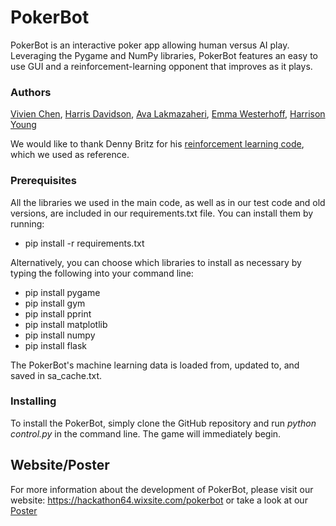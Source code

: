 # PokerBot

PokerBot is an interactive poker app allowing human versus AI play. Leveraging the Pygame and NumPy libraries, PokerBot features an easy to use GUI and a reinforcement-learning opponent that improves as it plays.

### Authors

[Vivien Chen](https://github.com/vivienyuwenchen), [Harris Davidson](https://github.com/hrrs), [Ava Lakmazaheri](https://github.com/alakmazaheri), [Emma Westerhoff](https://github.com/ewesterhoff), [Harrison Young](https://github.com/hthomas60)

We would like to thank Denny Britz for his [reinforcement learning code](https://github.com/dennybritz/reinforcement-learning/tree/master/MC), which we used as reference.

### Prerequisites

All the libraries we used in the main code, as well as in our test code and old versions, are included in our requirements.txt file. You can install them by running:

- pip install -r requirements.txt

Alternatively, you can choose which libraries to install as necessary by typing the following into your command line:

- pip install pygame
- pip install gym
- pip install pprint
- pip install matplotlib
- pip install numpy
- pip install flask

The PokerBot's machine learning data is loaded from, updated to, and saved in sa_cache.txt.

### Installing

To install the PokerBot, simply clone the GitHub repository and run *python control.py* in the command line. The game will immediately begin.

## Website/Poster

For more information about the development of PokerBot, please visit our website: https://hackathon64.wixsite.com/pokerbot or take a look at our [Poster](Documents/PosterBot.indd)
